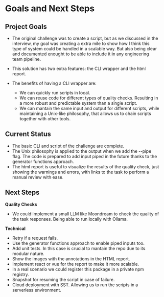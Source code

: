 # Goals and Next Steps

## Project Goals

- The original challenge was to create a script, but as we discussed in the interview, my goal was creating a extra mile to show how I think this type of system could be handled in a scalable way. But also being clear and documented enought to be able to include it in any engineering team pipeline.
- This solution has two extra features: the CLI wrapper and the html report.
- The benefits of having a CLI wrapper are:

  - We can quickly run scripts in local.
  - We can reuse code for different types of quality checks. Resulting in a more robust and predictable system than a single script.
  - We can mantain the same input and output for different scripts, while maintaining a Unix-like philosophy, that allows us to chain scripts together with other tools.

## Current Status

- The basic CLI and script of the challenge are complete.
- The Unix philosophy is applied to the output when we add the --pipe flag. The code is prepared to add input piped in the future thanks to the generator functions approach.
- The html report is useful to visualize the results of the quality check, just showing the warnings and errors, with links to the task to perform a manual review with ease.

## Next Steps

**Quality Checks**

- We could implement a small LLM like Moondream to check the quality of the task responses. Being able to run locally with Ollama.

**Technical**

- Retry if a request fails.
- Use the generator functions approach to enable piped inputs too.
- Add unit tests. In this case is crucial to mantain the repo due to its modular nature.
- Show the images with the annotations in the HTML report.
- Implement react or vue for the report to make it more scalable.
- In a real scenario we could register this package in a private npm registry.
- Snapshot for resuming the script in case of failure.
- Cloud deployment with SST. Allowing us to run the scripts in a serverless environment.
